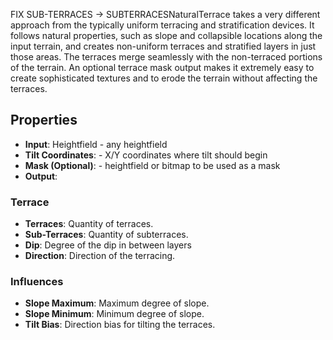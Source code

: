 

FIX SUB-TERRACES -> SUBTERRACESNaturalTerrace takes a very different approach from the typically uniform terracing and stratification devices. It follows natural properties, such as slope and collapsible locations along the input terrain, and creates non-uniform terraces and stratified layers in just those areas. The terraces merge seamlessly with the non-terraced portions of the terrain. An optional terrace mask output makes it extremely easy to create sophisticated textures and to erode the terrain without affecting the terraces. 

## Properties
- **Input**: Heightfield - any heightfield
- **Tilt Coordinates**: - X/Y coordinates where tilt should begin
- **Mask (Optional)**: - heightfield or bitmap to be used as a mask
- **Output**: 
### Terrace 
- **Terraces**: Quantity of terraces.
- **Sub-Terraces**: Quantity of subterraces.
- **Dip**: Degree of the dip in between layers
- **Direction**: Direction of the terracing.
### Influences 
- **Slope Maximum**: Maximum degree of slope.
- **Slope Minimum**: Minimum degree of slope.
- **Tilt Bias**: Direction bias for tilting the terraces.





